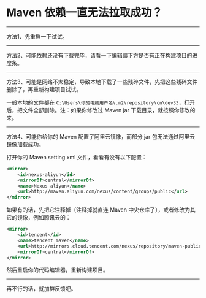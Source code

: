 # Maven 依赖一直无法拉取成功？

--- 
方法1、先重启一下试试。

--- 
方法2、可能依赖还没有下载完毕，请看一下编辑器下方是否有正在构建项目的进度条。

--- 
方法3、可能是网络不太稳定，导致本地下载了一些残碎文件，先把这些残碎文件删除了，再重新构建项目试试。

一般本地的文件都在 `C:\Users\你的电脑用户名\.m2\repository\cn\dev33`，打开后，把文件全部删除。注：如果你修改过 Maven jar 下载目录，就按照你修改的来。

--- 
方法4、可能你给你的 Maven 配置了阿里云镜像，而部分 jar 包无法通过阿里云镜像加载成功。

打开你的 Maven setting.xml 文件，看看有没有以下配置：

``` xml
<mirror>
	<id>nexus-aliyun</id>
	<mirrorOf>central</mirrorOf>
	<name>Nexus aliyun</name>
	<url>http://maven.aliyun.com/nexus/content/groups/public</url> 
</mirror>
```

如果有的话，先把它注释掉（注释掉就直连 Maven 中央仓库了），或者修改为其它的镜像，例如腾讯云的：

``` xml
<mirror> 
	<id>tencent</id> 
	<name>tencent maven</name> 
	<url>http://mirrors.cloud.tencent.com/nexus/repository/maven-public/</url>
	<mirrorOf>central</mirrorOf> 
</mirror>
```

然后重启你的代码编辑器，重新构建项目。

--- 

再不行的话，就加群反馈吧。
